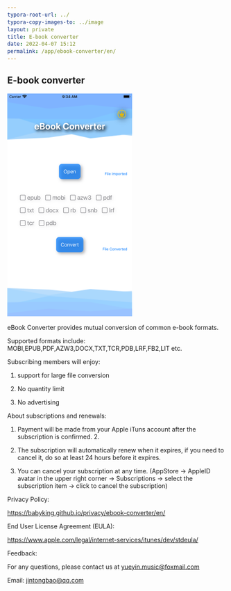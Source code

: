 ```yaml
---
typora-root-url: ../
typora-copy-images-to: ../image
layout: private
title: E-book converter
date: 2022-04-07 15:12
permalink: /app/ebook-converter/en/
---
```


## E-book converter



<img src="/image/Simulator Screen Shot - iPhone 8 Plus - 2022-11-14 at 09.34.01.png" alt="Simulator Screen Shot - iPhone 8 Plus - 2022-11-14 at 09.34.01" style="zoom:50%;" />

eBook Converter provides mutual conversion of common e-book formats.

Supported formats include: MOBI,EPUB,PDF,AZW3,DOCX,TXT,TCR,PDB,LRF,FB2,LIT etc.

Subscribing members will enjoy:

1. support for large file conversion

2. No quantity limit

3. No advertising

About subscriptions and renewals:

1. Payment will be made from your Apple iTuns account after the subscription is confirmed. 2.

2. The subscription will automatically renew when it expires, if you need to cancel it, do so at least 24 hours before it expires.

3. You can cancel your subscription at any time. (AppStore -> AppleID avatar in the upper right corner -> Subscriptions -> select the subscription item -> click to cancel the subscription)

Privacy Policy:  

https://babyking.github.io/privacy/ebook-converter/en/

End User License Agreement (EULA):

 https://www.apple.com/legal/internet-services/itunes/dev/stdeula/

Feedback:

For any questions, please contact us at yueyin.music@foxmail.com


Email: <jintongbao@qq.com>



